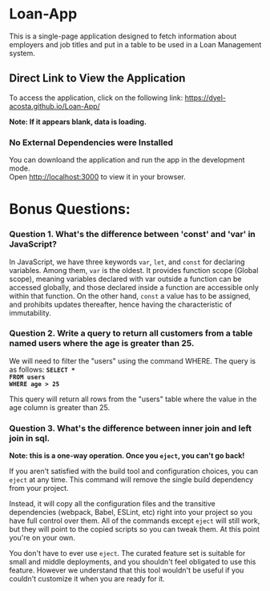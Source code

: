 # Loan-App

This is a single-page application designed to fetch information about employers and job titles and put in a table to be used in a Loan Management system.

## Direct Link to View the Application

To access the application, click on the following link: https://dyel-acosta.github.io/Loan-App/

**Note: If it appears blank, data is loading.**

### No External Dependencies were Installed
You can downloand the application and run the app in the development mode.\
Open [http://localhost:3000](http://localhost:3000) to view it in your browser.

# Bonus Questions:
### Question 1. What's the difference between 'const' and 'var' in JavaScript?
In JavaScript, we have three keywords `var`, `let`, and `const` for declaring variables. Among them, `var` is the oldest. It provides function scope (Global scope), meaning variables declared with var outside a function can be accessed globally, and those declared inside a function are accessible only within that function. On the other hand, `const` a value has to be assigned, and prohibits updates thereafter, hence having the characteristic of immutability.


### Question 2. Write a query to return all customers from a table named users where the age is greater than 25.
We will need to filter the "users" using the command WHERE. The query is as follows:
**`SELECT *`
<br>
`FROM users` 
<br>
`WHERE age > 25`**


This query will return all rows from the "users" table where the value in the age column is greater than 25.

### Question 3. What's the difference between inner join and left join in sql. 

**Note: this is a one-way operation. Once you `eject`, you can't go back!**

If you aren't satisfied with the build tool and configuration choices, you can `eject` at any time. This command will remove the single build dependency from your project.

Instead, it will copy all the configuration files and the transitive dependencies (webpack, Babel, ESLint, etc) right into your project so you have full control over them. All of the commands except `eject` will still work, but they will point to the copied scripts so you can tweak them. At this point you're on your own.

You don't have to ever use `eject`. The curated feature set is suitable for small and middle deployments, and you shouldn't feel obligated to use this feature. However we understand that this tool wouldn't be useful if you couldn't customize it when you are ready for it.

